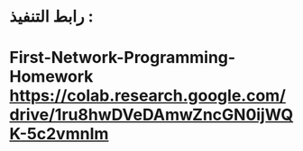 # رابط التنفيذ :
# First-Network-Programming-Homework https://colab.research.google.com/drive/1ru8hwDVeDAmwZncGN0ijWQK-5c2vmnIm

